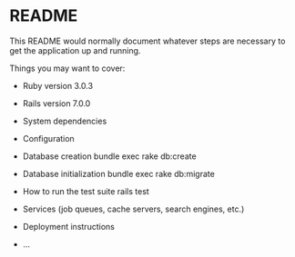 # README

This README would normally document whatever steps are necessary to get the
application up and running.

Things you may want to cover:

* Ruby version 3.0.3
* Rails version 7.0.0

* System dependencies

* Configuration

* Database creation  bundle exec rake db:create

* Database initialization  bundle exec rake db:migrate

* How to run the test suite  rails test

* Services (job queues, cache servers, search engines, etc.)

* Deployment instructions

* ...
